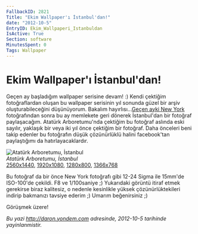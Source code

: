 ```yaml
---
FallbackID: 2821
Title: "Ekim Wallpaper'ı İstanbul'dan!"
date: "2012-10-5"
EntryID: Ekim_Wallpaperi_Istanbuldan
IsActive: True
Section: software
MinutesSpent: 0
Tags: Wallpaper
---
```

# Ekim Wallpaper'ı İstanbul'dan!
Geçen ay başladığım wallpaper serisine devam! :) Kendi çektiğim
fotoğraflardan oluşan bu wallpaper serisinin yıl sonunda güzel bir arşiv
oluşturabileceğini düşünüyorum. Bakalım hayırlısı...[Geçen ayki New
York](http://daron.yondem.com/tr/post/Eylul_Wallpaperi_New_York)
fotoğrafından sonra bu ay memlekete geri dönerek İstanbul'dan bir
fotoğraf paylaşacağım. Atatürk Arboretumu'nda çektiğim bu fotoğraf
aslında eski sayılır, yaklaşık bir veya iki yıl önce çektiğim bir
fotoğraf. Daha önceleri beni takip edenler bu fotoğrafın düşük
çözünürlüklü halini facebook'tan paylaştığımı da hatırlayacaklardır.

![Atatürk Arboretumu,
İstanbul](media/Ekim_Wallpaperi_Istanbuldan/web.jpg)\
*Atatürk Arboretumu, İstanbul*\
[2560x1440](media/Ekim_Wallpaperi_Istanbuldan/2560x1440.jpg),
[1920x1080](media/Ekim_Wallpaperi_Istanbuldan/1920x1080.jpg),
[1280x800](media/Ekim_Wallpaperi_Istanbuldan/1280x800.jpg),
[1366x768](media/Ekim_Wallpaperi_Istanbuldan/1366x768.jpg)

Bu fotoğraf da bir önce New York fotoğrafı gibi 12-24 Sigma ile 15mm'de
ISO-100'de çekildi. F8 ve 1/100saniye ;) Yukarıdaki görüntü itiraf etmek
gerekirse biraz kalitesiz, o nedenle kesinlikle yüksek
çözünürlüktekileri indirip bakmanızı tavsiye ederim ;) Umarım
beğenirsiniz ;)

Görüşmek üzere!



*Bu yazi http://daron.yondem.com adresinde, 2012-10-5 tarihinde yayinlanmistir.*

